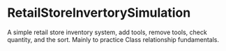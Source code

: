 # RetailStoreInvertorySimulation
A simple retail store inventory system, add tools, remove tools, check quantity, and the sort. Mainly to practice  Class relationship fundamentals.

